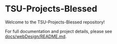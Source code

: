 # TSU-Projects-Blessed

Welcome to the TSU-Projects-Blessed repository!

For full documentation and project details, please see [docs/webDesign/README.md](docs/README.md).
